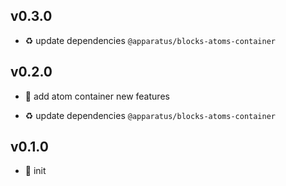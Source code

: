 ## v0.3.0

* ♻️ update dependencies `@apparatus/blocks-atoms-container`

## v0.2.0

* 🌱 add atom container new features

* ♻️ update dependencies `@apparatus/blocks-atoms-container`

## v0.1.0

* 🐣 init
